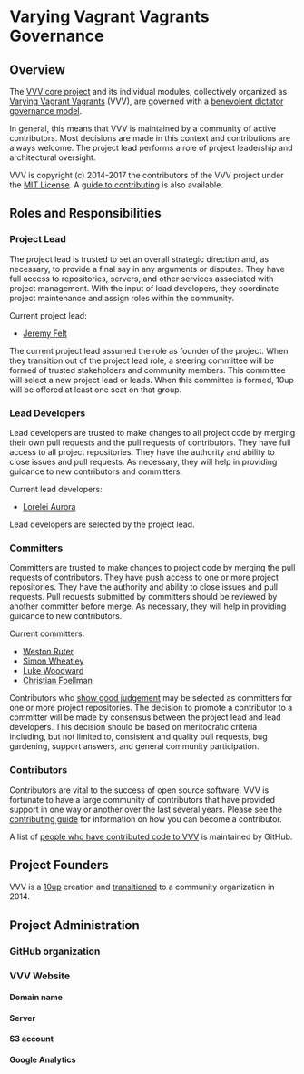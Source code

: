 # Varying Vagrant Vagrants Governance

## Overview

The [VVV core project](https://github.com/Varying-Vagrant-Vagrants/VVV/) and its individual modules, collectively organized as [Varying Vagrant Vagrants](https://github.com/Varying-Vagrant-Vagrants/) (VVV), are governed with a [benevolent dictator governance model](http://producingoss.com/en/benevolent-dictator.html).

In general, this means that VVV is maintained by a community of active contributors. Most decisions are made in this context and contributions are always welcome. The project lead performs a role of project leadership and architectural oversight.

VVV is copyright (c) 2014-2017 the contributors of the VVV project under the [MIT License](https://github.com/Varying-Vagrant-Vagrants/VVV/blob/develop/LICENSE). A [guide to contributing](https://github.com/Varying-Vagrant-Vagrants/VVV/blob/develop/.github/CONTRIBUTING.md) is also available.

## Roles and Responsibilities

### Project Lead

The project lead is trusted to set an overall strategic direction and, as necessary, to provide a final say in any arguments or disputes. They have full access to repositories, servers, and other services associated with project management. With the input of lead developers, they coordinate project maintenance and assign roles within the community.

Current project lead:

* [Jeremy Felt](https://jeremyfelt.com/)

The current project lead assumed the role as founder of the project. When they transition out of the project lead role, a steering committee will be formed of trusted stakeholders and community members. This committee will select a new project lead or leads. When this committee is formed, 10up will be offered at least one seat on that group.

### Lead Developers

Lead developers are trusted to make changes to all project code by merging their own pull requests and the pull requests of contributors. They have full access to all project repositories. They have the authority and ability to close issues and pull requests. As necessary, they will help in providing guidance to new contributors and committers.

Current lead developers:

* [Lorelei Aurora](https://github.com/lorelieaurora)

Lead developers are selected by the project lead.

### Committers

Committers are trusted to make changes to project code by merging the pull requests of contributors. They have push access to one or more project repositories. They have the authority and ability to close issues and pull requests. Pull requests submitted by committers should be reviewed by another committer before merge. As necessary, they will help in providing guidance to new contributors.

Current committers:

* [Weston Ruter](https://github.com/westonruter)
* [Simon Wheatley](https://github.com/simonwheatley)
* [Luke Woodward](https://github.com/lkwdwrd)
* [Christian Foellman](https://github.com/cfoellmann)

Contributors who [show good judgement](http://producingoss.com/en/committers.html#choosing-committers) may be selected as committers for one or more project repositories. The decision to promote a contributor to a committer will be made by consensus between the project lead and lead developers. This decision should be based on meritocratic criteria including, but not limited to, consistent and quality pull requests, bug gardening, support answers, and general community participation.

### Contributors

Contributors are vital to the success of open source software. VVV is fortunate to have a large community of contributors that have provided support in one way or another over the last several years. Please see the [contributing guide](https://github.com/Varying-Vagrant-Vagrants/VVV/blob/develop/.github/CONTRIBUTING.md) for information on how you can become a contributor.

A list of [people who have contributed code to VVV](https://github.com/Varying-Vagrant-Vagrants/VVV/graphs/contributors) is maintained by GitHub.

## Project Founders

VVV is a [10up](https://10up.com) creation and [transitioned](http://10up.com/blog/varying-vagrant-vagrants-future/) to a community organization in 2014.

## Project Administration

### GitHub organization

### VVV Website

#### Domain name

#### Server

#### S3 account

#### Google Analytics
